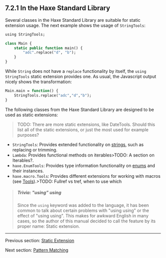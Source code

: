 ## 7.2.1 In the Haxe Standard Library

Several classes in the Haxe Standard Library are suitable for static extension usage. The next example shows the usage of `StringTools`:

```haxe
using StringTools;

class Main {
	static public function main() {
		"adc".replace("d", "b");
	}
}
```

While `String` does not have a `replace` functionality by itself, the `using StringTools` static extension provides one. As usual, the Javascript output nicely shows the transformation:

```haxe
Main.main = function() {
	StringTools.replace("adc","d","b");
}
```

The following classes from the Haxe Standard Library are designed to be used as static extensions:
>TODO: There are more static extensions, like DateTools.  Should this list all of the static extensions, or just the most used for example purposes?


  * `StringTools`: Provides extended functionality on [strings](6.1-String.md), such as replacing or trimming.
  * `Lambda`: Provides functional methods on iterables>TODO: A section on Iterables?.
  * `haxe.EnumTools`: Provides type information functionality on [enums](2.4-Enum_Instance.md) and their instances.
  * `haxe.macro.Tools`: Provides different extensions for working with macros (see [Tools](8.4-Tools.md)).>TODO: Fullref vs tref, when to use which





> ##### Trivia: "using" using
>
> Since the `using` keyword was added to the language, it has been common to talk about certain problems with "using using" or the effect of "using using". This makes for awkward English in many cases, so the author of this manual decided to call the feature by its proper name: Static extension.

---

Previous section: [Static Extension](7.2-Static_Extension.md)

Next section: [Pattern Matching](7.3-Pattern_Matching.md)